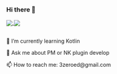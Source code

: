 ### Hi there 👋
<a href="">
  <img align="center" src="https://github-readme-stats.vercel.app/api?username=3zeroed&show_icons=true" />
</a>
<a href="">
  <img align="center" src="https://github-readme-stats.vercel.app/api/top-langs/?username=3zeroed" />
</a>
<br>
<br>
<p>🌱 I’m currently learning Kotlin</p>
<p>💬 Ask me about PM or NK plugin develop</p>
<p>📫 How to reach me: 3zeroed@gmail.com</p>
